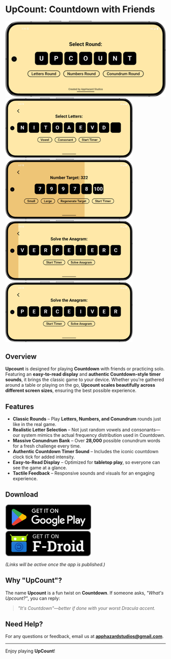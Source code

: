# UpCount: Countdown with Friends

![UpCount App Icon](https://github.com/AppHazard-Studios/UpCount/blob/main/Screenshots/shrunk/Homescreen.jpg?raw=true)  
<img src="https://github.com/AppHazard-Studios/UpCount/blob/main/Screenshots/shrunk/Letters.jpg?raw=true" width="400" /> <img src="https://github.com/AppHazard-Studios/UpCount/blob/main/Screenshots/shrunk/Numbers.jpg?raw=true" width="400" />
<img src="https://github.com/AppHazard-Studios/UpCount/blob/main/Screenshots/shrunk/Conundrum2.jpg?raw=true" width="400" /> <img src="https://github.com/AppHazard-Studios/UpCount/blob/main/Screenshots/shrunk/Conundrum%20solved.jpg?raw=true" width="400" />

## Overview  
**Upcount** is designed for playing **Countdown** with friends or practicing solo. Featuring an **easy-to-read display** and **authentic Countdown-style timer sounds**, it brings the classic game to your device. Whether you're gathered around a table or playing on the go, **Upcount scales beautifully across different screen sizes**, ensuring the best possible experience.  

## Features  
- **Classic Rounds** – Play **Letters, Numbers, and Conundrum** rounds just like in the real game.  
- **Realistic Letter Selection** – Not just random vowels and consonants—our system mimics the actual frequency distribution used in Countdown.  
- **Massive Conundrum Bank** – Over **28,000** possible conundrum words for a fresh challenge every time.  
- **Authentic Countdown Timer Sound** – Includes the iconic countdown clock tick for added intensity.  
- **Easy-to-Read Display** – Optimized for **tabletop play**, so everyone can see the game at a glance.  
- **Tactile Feedback** – Responsive sounds and visuals for an engaging experience.  

## Download  

<a href="">
    <img src="https://github.com/AppHazard-Studios/UpCount/blob/main/assets/googleplay.png?raw=true"
    alt="Get it on Google Play"
    height="80">
</a>

<a href="">
    <img src="https://github.com/AppHazard-Studios/UpCount/blob/main/assets/get-it-on.png?raw=true"
    alt="Get it on F-Droid"
    height="80">
</a>

_(Links will be active once the app is published.)_  

## Why "UpCount"?  
The name **Upcount** is a fun twist on **Countdown**. If someone asks, *"What's Upcount?"*, you can reply:  

> *"It's Countdown"—better if done with your worst Dracula accent.*  
## Need Help?  
For any questions or feedback, email us at **apphazardstudios@gmail.com**.  

---  
Enjoy playing **UpCount**!  
